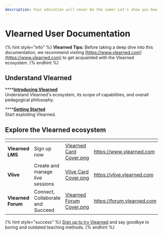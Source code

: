 ```yaml
---
description: Your education will never be the same! Let's show you how
---
```


# Vlearned User Documentation

{% hint style="info" %}
**Vlearned Tips:** Before taking a deep dive into this documentation, we recommend visiting [https://www.vlearned.com](https://www.vlearned.com) to get acquainted with the Vlearned ecosystem.
{% endhint %}

## Understand Vlearned

****[**Introducing Vlearned**](getting-started/introducing-vlearned.md)\
Understand Vlearned's ecosystem, its scope of capabilities, and overall pedagogical philosophy.&#x20;

****[**Getting Started**](getting-started/)\
Start exploiting Vlearned.

## Explore the Vlearned ecosystem

<table data-view="cards"><thead><tr><th></th><th></th><th data-hidden data-card-cover data-type="files"></th><th data-hidden data-card-target data-type="content-ref"></th></tr></thead><tbody><tr><td><strong>Vlearned LMS</strong></td><td>Sign up now</td><td><a href=".gitbook/assets/Vlearned Card Cover.png">Vlearned Card Cover.png</a></td><td><a href="https://www.vlearned.com">https://www.vlearned.com</a></td></tr><tr><td><strong>Vlive</strong></td><td>Create and manage live sessions</td><td><a href=".gitbook/assets/Vlive Card Cover.png">Vlive Card Cover.png</a></td><td><a href="https://vlive.vlearned.com">https://vlive.vlearned.com</a></td></tr><tr><td><strong>Vlearned Forum</strong></td><td>Connect, Collaborate and Succeed</td><td><a href=".gitbook/assets/Vlearned Forum Cover.png">Vlearned Forum Cover.png</a></td><td><a href="https://forum.vlearned.com">https://forum.vlearned.com</a></td></tr></tbody></table>

{% hint style="success" %}
[Sign up to try Vlearned](https://www.vlearned.com) and say goodbye to boring and outdated teaching methods.&#x20;
{% endhint %}

